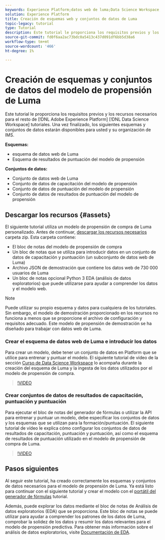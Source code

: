 ```yaml
---
keywords: Experience Platform;datos web de luma;Data Science Workspace;temas populares;fórmulas;datos de demostración;datos web de demostración;datos de luma
solution: Experience Platform
title: Creación de esquemas web y conjuntos de datos de Luma
topic-legacy: tutorial
type: Tutorial
description: Este tutorial le proporciona los requisitos previos y los recursos necesarios para el modelo de propensión de demostración de Luma.
source-git-commit: fd0f6aa2ac73bdc0a5413c437d091df6bb5d38a6
workflow-type: tm+mt
source-wordcount: '466'
ht-degree: 1%

---
```



# Creación de esquemas y conjuntos de datos del modelo de propensión de Luma

Este tutorial le proporciona los requisitos previos y los recursos necesarios para el resto de [!DNL Adobe Experience Platform] [!DNL Data Science Workspace] tutoriales. Una vez finalizado, los siguientes esquemas y conjuntos de datos estarán disponibles para usted y su organización de IMS.

**Esquemas:**

- esquema de datos web de Luma
- Esquema de resultados de puntuación del modelo de propensión

**Conjuntos de datos:**

- Conjunto de datos web de Luma
- Conjunto de datos de capacitación del modelo de propensión
- Conjunto de datos de puntuación del modelo de propensión
- Conjunto de datos de resultados de puntuación del modelo de propensión

## Descargar los recursos {#assets}

El siguiente tutorial utiliza un modelo de propensión de compra de Luma personalizado. Antes de continuar, [descargar los recursos necesarios](https://experienceleague.adobe.com/docs/platform-learn/assets/DSW-course-sample-assets.zip?lang=en) carpeta zip. Esta carpeta contiene:

- El bloc de notas del modelo de propensión de compra
- Un bloc de notas que se utiliza para introducir datos en un conjunto de datos de capacitación y puntuación (un subconjunto de datos web de Luma)
- Archivo JSON de demostración que contiene los datos web de 730 000 usuarios de Luma
- Un bloc de notas opcional Python 3 EDA (análisis de datos exploratorios) que puede utilizarse para ayudar a comprender los datos y el modelo web.

>[!NOTE]
>
> Puede utilizar su propio esquema y datos para cualquiera de los tutoriales. Sin embargo, el modelo de demostración proporcionado en los recursos no funciona a menos que se proporcione el archivo de configuración y requisitos adecuado. Este modelo de propensión de demostración se ha diseñado para trabajar con datos web de Luma.

### Crear el esquema de datos web de Luma e introducir los datos

Para crear un modelo, debe tener un conjunto de datos en Platform que se utilice para entrenar y puntuar el modelo. El siguiente tutorial de vídeo de la sección [Curso de Data Science Workspace](https://experienceleague.adobe.com/?recommended=ExperiencePlatform-U-1-2021.1.dsw) lo acompaña durante la creación del esquema de Luma y la ingesta de los datos utilizados por el modelo de propensión de compra.

>[!VIDEO](https://video.tv.adobe.com/v/333312)

### Crear conjuntos de datos de resultados de capacitación, puntuación y puntuación

Para ejecutar el bloc de notas del generador de fórmulas o utilizar la API para entrenar y puntuar un modelo, debe especificar los conjuntos de datos y los esquemas que se utilizan para la formación/puntuación. El siguiente tutorial de vídeo le explica cómo configurar los conjuntos de datos de resultados de capacitación, puntuación y puntuación, así como el esquema de resultados de puntuación utilizado en el modelo de propensión de compra de Luma.

>[!VIDEO](https://video.tv.adobe.com/v/333426)

## Pasos siguientes

Al seguir este tutorial, ha creado correctamente los esquemas y conjuntos de datos necesarios para el modelo de propensión de Luma. Ya está listo para continuar con el siguiente tutorial y crear el modelo con el [portátil del generador de fórmulas](../jupyterlab/create-a-model.md) tutorial.

Además, puede explorar los datos mediante el bloc de notas de Análisis de datos exploratorios (EDA) que se proporciona. Este bloc de notas se puede utilizar para ayudar a comprender los patrones de los datos de Luma, comprobar la solidez de los datos y resumir los datos relevantes para el modelo de propensión predictiva. Para obtener más información sobre el análisis de datos exploratorios, visite [Documentación de EDA](../jupyterlab/eda-notebook.md).